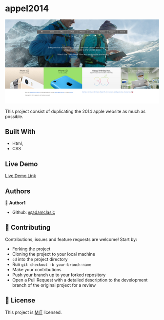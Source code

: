 # appel2014


![screenshot](./images/screenshot.png)

This project consist of duplicating the 2014 apple website as much as possible.

## Built With

- Html,
- CSS

## Live Demo

[Live Demo Link](https://rawcdn.githack.com/adamclasic/appel2014/f38a9af377aff86f3fc0aabd49a1a8948cf20db5/index.html)


## Authors

👤 **Author1**

- Github: [@adamclasic](https://github.com/adamclasic)

## 🤝 Contributing

Contributions, issues and feature requests are welcome! Start by:
* Forking the project
* Cloning the project to your local machine
* `cd` into the project directory
* Run `git checkout -b your-branch-name`
* Make your contributions
* Push your branch up to your forked repository
* Open a Pull Request with a detailed description to the development branch of the original project for a review

## 📝 License

This project is [MIT](https://opensource.org/licenses/MIT) licensed.
